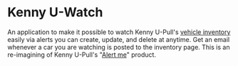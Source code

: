 # Kenny U-Watch
An application to make it possible to watch Kenny U-Pull's [vehicle inventory](https://kennyupull.com/auto-parts/our-inventory/) easily via alerts you can create, update, and delete at anytime. Get an email whenever a car you are watching is posted to the inventory page. This is an re-imagining of Kenny U-Pull's "[Alert me](https://kennyupull.com/alert-me/)" product. 
